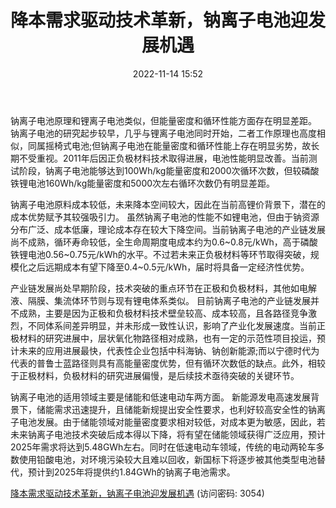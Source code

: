 ﻿---
title: 降本需求驱动技术革新，钠离子电池迎发展机遇
date: 2022-11-14 15:52
tags:
- 钠离子
updated: 1970-01-01 08:00:00
---

钠离子电池原理和锂离子电池类似，但能量密度和循环性能方面存在明显差距。
钠离子电池的研究起步较早，几乎与锂离子电池同时开始，二者工作原理也高度相似，同属摇椅式电池;但钠离子电池在能量密度和循环性能上存在明显劣势，故长期不受重视。2011年后因正负极材料技术取得进展，电池性能明显改善。当前测试阶段，钠离子电池能够达到100Wh/kg能量密度和2000次循环次数，但较磷酸铁锂电池160Wh/kg能量密度和5000次左右循环次数仍有明显差距。

钠离子电池原料成本较低，未来降本空间较大，因此在当前高锂价背景下，潜在的成本优势赋予其较强吸引力。
虽然钠离子电池的性能不如锂电池，但由于钠资源分布广泛、成本低廉，理论成本存在较大下降空间。当前钠离子电池的产业链发展尚不成熟，循环寿命较低，全生命周期度电成本约为0.6~0.8元/kWh，高于磷酸铁锂电池0.56~0.75元/kWh的水平。不过若未来正负极材料等环节取得突破，规模化之后远期成本有望下降至0.4~0.5元/kWh，届时将具备一定经济性优势。
<!-- more -->
产业链发展尚处早期阶段，技术突破的重点环节在正极和负极材料，其他如电解液、隔膜、集流体环节则与现有锂电体系类似。
目前钠离子电池的产业链发展并不成熟，主要是因为正极和负极材料技术壁垒较高、成本较高，且各路径竞争激烈，不同体系间差异明显，并未形成一致性认识，影响了产业化发展速度。当前正极材料的研究进展中，层状氧化物路径相对成熟，也有一定的示范性项目投运，预计未来的应用进展最快，代表性企业包括中科海钠、钠创新能源;而以宁德时代为代表的普鲁士蓝路径则具有高能量密度优势，但有循环次数低的缺点。此外，相较于正极材料，负极材料的研究进展偏慢，是后续技术亟待突破的关键环节。

钠离子电池的适用领域主要是储能和低速电动车两方面。
新能源发电高速发展背景下，储能需求迅速提升，且储能新规提出安全性要求，也利好较高安全性的钠离子电池发展。由于储能领域对能量密度要求相对较低，对成本更为敏感，因此，若未来钠离子电池技术突破后成本得以下降，将有望在储能领域获得广泛应用，预计2025年需求将达到5.48GWh左右。同时在低速电动车领域，传统的电动两轮车多数使用铅酸电池，对环境污染较大且难以回收，新国标下将逐步被其他类型电池替代，预计到2025年将提供约1.84GWh的钠离子电池需求。

[降本需求驱动技术革新，钠离子电池迎发展机遇](https://url12.ctfile.com/f/3948612-723543245-b10176?p=3054)
(访问密码: 3054)
